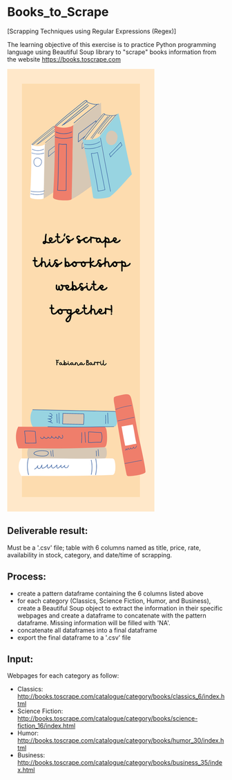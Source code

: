 # Books_to_Scrape
[Scrapping Techniques using Regular Expressions (Regex)] 

The learning objective of this exercise is to practice Python programming language using Beautiful Soup library to "scrape" books information from the website https://books.toscrape.com

![Bookstore](https://github.com/fabianaba/Books_to_Scrape/blob/master/bookstore.png)

## Deliverable result: 
Must be a '.csv' file; table with 6 columns named as title, price, rate, availability in stock, category, and date/time of scrapping.

## Process:
* create a pattern dataframe containing the 6 columns listed above 
* for each category (Classics, Science Fiction, Humor, and Business), create a Beautiful Soup object to extract the information in their specific webpages and create a dataframe to concatenate with the pattern dataframe. Missing information will be filled with 'NA'.
* concatenate all dataframes into a final dataframe
* export the final dataframe to a '.csv' file

## Input:
Webpages for each category as follow:
* Classics: http://books.toscrape.com/catalogue/category/books/classics_6/index.html
* Science Fiction: http://books.toscrape.com/catalogue/category/books/science-fiction_16/index.html
* Humor: http://books.toscrape.com/catalogue/category/books/humor_30/index.html
* Business: http://books.toscrape.com/catalogue/category/books/business_35/index.html

